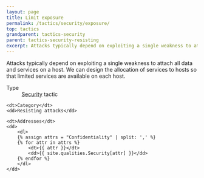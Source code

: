 ```yaml
---
layout: page
title: Limit exposure
permalink: /tactics/security/exposure/
top: tactics
grandparent: tactics-security
parent: tactics-security-resisting
excerpt: Attacks typically depend on exploiting a single weakness to attach all data and services on a host.
---
```


Attacks typically depend on exploiting a single weakness to attach all data and services on a host. We can design the allocation of services to hosts so that
limited services are available on each host.

<dl>
    <dt>Type</dt>
    <dd><a href="{{ '/quality/security/' | relative_url }}">Security</a> tactic</dd>
    
    <dt>Category</dt>
    <dd>Resisting attacks</dd>
    
    <dt>Addresses</dt>
    <dd>
        <dl>
        {% assign attrs = "Confidentiality" | split: ',' %}
        {% for attr in attrs %}
            <dt>{{ attr }}</dt>
            <dd>{{ site.qualities.Security[attr] }}</dd>
        {% endfor %}
        </dl>
    </dd>
</dl>
